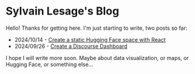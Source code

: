 # Sylvain Lesage's Blog

Hello! Thanks for getting here. I'm just starting to write, two posts so far:

- 2024/10/14 - [Create a static Hugging Face space with React](./2024/10/14/create-a-static-huggingface-space-with-react)
- 2024/09/26 - [Create a Discourse Dashboard](./2024/09/26/create-a-discourse-dashboard)

I hope I will write more soon. Maybe about data visualization, or maps, or Hugging Face, or something else...
